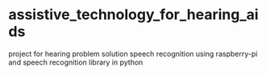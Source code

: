 # assistive_technology_for_hearing_aids
project for hearing problem solution
speech recognition using raspberry-pi and speech recognition library in python
